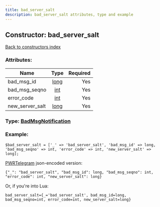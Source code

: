 ```yaml
---
title: bad_server_salt
description: bad_server_salt attributes, type and example
---
```

## Constructor: bad\_server\_salt  
[Back to constructors index](index.md)



### Attributes:

| Name     |    Type       | Required |
|----------|:-------------:|---------:|
|bad\_msg\_id|[long](../types/long.md) | Yes|
|bad\_msg\_seqno|[int](../types/int.md) | Yes|
|error\_code|[int](../types/int.md) | Yes|
|new\_server\_salt|[long](../types/long.md) | Yes|



### Type: [BadMsgNotification](../types/BadMsgNotification.md)


### Example:

```
$bad_server_salt = ['_' => 'bad_server_salt', 'bad_msg_id' => long, 'bad_msg_seqno' => int, 'error_code' => int, 'new_server_salt' => long];
```  

[PWRTelegram](https://pwrtelegram.xyz) json-encoded version:

```
{"_": "bad_server_salt", "bad_msg_id": long, "bad_msg_seqno": int, "error_code": int, "new_server_salt": long}
```


Or, if you're into Lua:  


```
bad_server_salt={_='bad_server_salt', bad_msg_id=long, bad_msg_seqno=int, error_code=int, new_server_salt=long}

```


